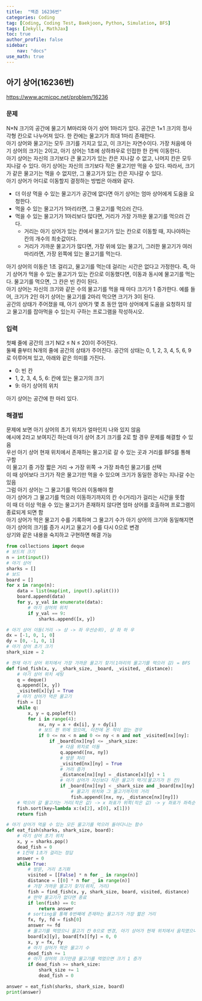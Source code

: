 ```yaml
---
title:  "백준 16236번"
categories: Coding
tag: [Coding, Coding Test, Baekjoon, Python, Simulation, BFS]
tags: [Jekyll, MathJax]
toc: true
author_profile: false
sidebar:
    nav: "docs"
use_math: true
---
```


## 아기 상어(16236번)

<https://www.acmicpc.net/problem/16236>

### 문제

N×N 크기의 공간에 물고기 M마리와 아기 상어 1마리가 있다. 공간은 1×1 크기의 정사각형 칸으로 나누어져 있다. 한 칸에는 물고기가 최대 1마리 존재한다.   
아기 상어와 물고기는 모두 크기를 가지고 있고, 이 크기는 자연수이다. 가장 처음에 아기 상어의 크기는 2이고, 아기 상어는 1초에 상하좌우로 인접한 한 칸씩 이동한다.   
아기 상어는 자신의 크기보다 큰 물고기가 있는 칸은 지나갈 수 없고, 나머지 칸은 모두 지나갈 수 있다. 아기 상어는 자신의 크기보다 작은 물고기만 먹을 수 있다. 따라서, 크기가 같은 물고기는 먹을 수 없지만, 그 물고기가 있는 칸은 지나갈 수 있다.   
아기 상어가 어디로 이동할지 결정하는 방법은 아래와 같다.

- 더 이상 먹을 수 있는 물고기가 공간에 없다면 아기 상어는 엄마 상어에게 도움을 요청한다.
- 먹을 수 있는 물고기가 1마리라면, 그 물고기를 먹으러 간다.
- 먹을 수 있는 물고기가 1마리보다 많다면, 거리가 가장 가까운 물고기를 먹으러 간다.
  - 거리는 아기 상어가 있는 칸에서 물고기가 있는 칸으로 이동할 때, 지나야하는 칸의 개수의 최솟값이다.
  - 거리가 가까운 물고기가 많다면, 가장 위에 있는 물고기, 그러한 물고기가 여러마리라면, 가장 왼쪽에 있는 물고기를 먹는다.

아기 상어의 이동은 1초 걸리고, 물고기를 먹는데 걸리는 시간은 없다고 가정한다. 즉, 아기 상어가 먹을 수 있는 물고기가 있는 칸으로 이동했다면, 이동과 동시에 물고기를 먹는다. 물고기를 먹으면, 그 칸은 빈 칸이 된다.   
아기 상어는 자신의 크기와 같은 수의 물고기를 먹을 때 마다 크기가 1 증가한다. 예를 들어, 크기가 2인 아기 상어는 물고기를 2마리 먹으면 크기가 3이 된다.   
공간의 상태가 주어졌을 때, 아기 상어가 몇 초 동안 엄마 상어에게 도움을 요청하지 않고 물고기를 잡아먹을 수 있는지 구하는 프로그램을 작성하시오.


### 입력

첫째 줄에 공간의 크기 N(2 ≤ N ≤ 20)이 주어진다.   
둘째 줄부터 N개의 줄에 공간의 상태가 주어진다. 공간의 상태는 0, 1, 2, 3, 4, 5, 6, 9로 이루어져 있고, 아래와 같은 의미를 가진다.

- 0: 빈 칸
- 1, 2, 3, 4, 5, 6: 칸에 있는 물고기의 크기
- 9: 아기 상어의 위치

아기 상어는 공간에 한 마리 있다.

### 해결법

문제에 보면 아기 상어의 초기 위치가 얼마인지 나와 있지 않음   
예시에 2라고 보여지긴 하는데 아기 상어 초기 크기를 2로 할 경우 문제를 해결할 수 있음   
우선 아기 상어 현재 위치에서 존재하는 물고기로 갈 수 있는 곳과 거리를 BFS를 통해 구함   
이 물고기 중 가장 짧은 거리 &rarr; 가장 위쪽 &rarr; 가장 좌측인 물고기를 선택   
이 때 상어보다 크기가 작은 물고기만 먹을 수 있으며 크기가 동일한 경우는 지나갈 수는 있음   
그럼 아기 상어는 그 물고기를 먹으러 이동해야 함   
아기 상어가 그 물고기를 먹으러 이동하기까지의 칸 수\(거리\)가 걸리는 시간을 뜻함   
이 때 더 이상 먹을 수 있는 물고기가 존재하지 않다면 엄마 상어를 호출하며 프로그램이 종료되게 되면 함   
아기 상어가 먹은 물고기 수를 기록하며 그 물고기 수가 아기 상어의 크기와 동일해지면 아기 상어의 크기를 증가 시키고 물고기 수를 다시 0으로 변경   
상기와 같은 내용을 숙지하고 구현하면 해결 가능


```python
from collections import deque
# 보드의 크기
n = int(input())
# 아기 상어
sharks = []
# 보드
board = []
for x in range(n):
    data = list(map(int, input().split()))
    board.append(data)
    for y, y_val in enumerate(data):
        # 아기 상어의 위치
        if y_val == 9:
            sharks.append([x, y])

# 아기 상어 이동(거리 -> 상 -> 좌 우선순위), 상 좌 하 우
dx = [-1, 0, 1, 0]
dy = [0, -1, 0, 1]
# 아기 상어 초기 크기
shark_size = 2

# 현재 아기 상어 위치에서 가장 가까운 물고기 찾기(1마리의 물고기를 먹으러 감) = BFS
def find_fish(x, y, _shark_size, _board, _visited, _distance):
    # 아기 상어 위치 세팅
    q = deque()
    q.append([x, y])
    _visited[x][y] = True
    # 아기 상어가 먹은 물고기
    fish = []
    while q:
        x, y = q.popleft()
        for i in range(4):
            nx, ny = x + dx[i], y + dy[i]
            # 보드 판 위에 있으며, 이전에 온 적이 없는 경우
            if 0 <= nx < n and 0 <= ny < n and not _visited[nx][ny]:
                if _board[nx][ny] <= _shark_size:
                    # 다음 위치로 이동
                    q.append([nx, ny])
                    # 방문 처리
                    _visited[nx][ny] = True
                    # 거리 증가
                    _distance[nx][ny] = _distance[x][y] + 1
                    # 아기 상어가 자신보다 작은 물고기 먹기(물고기가 든 칸)
                    if _board[nx][ny] < _shark_size and _board[nx][ny] != 0:
                        # 물고기 위치와 그 물고기까지의 거리
                        fish.append([nx, ny, _distance[nx][ny]])
    # 먹으러 갈 물고기는 거리(작은 값) -> x 좌표가 위쪽(작은 값) -> y 좌표가 좌측순(작은 값)으로 먹으러감
    fish.sort(key=lambda x:(x[2], x[0], x[1]))
    return fish

# 아기 상어가 먹을 수 있는 모든 물고기를 먹으러 돌아다니는 함수
def eat_fish(sharks, shark_size, board):
    # 아기 상어 초기 위치
    x, y = sharks.pop()
    dead_fish = 0
    # 1칸에 1초가 걸리는 정답
    answer = 0
    while True:
        # 방문, 거리 초기화
        visited = [[False] * n for _ in range(n)]
        distance = [[0] * n for _ in range(n)]
        # 가장 가까운 물고기 찾기(위치, 거리)
        fish = find_fish(x, y, shark_size, board, visited, distance)
        # 만약 물고기가 없다면 종료
        if len(fish) == 0:
            return answer
        # sorting을 통해 0번째에 존재하는 물고기가 가장 짧은 거리
        fx, fy, fd = fish[0]
        answer += fd
        # 물고기를 먹었으니 물고기 칸 0으로 변경, 아기 상어가 현재 위치에서 움직였으니 상어 위치 변경
        board[x][y], board[fx][fy] = 0, 0
        x, y = fx, fy
        # 아기 상어가 먹은 물고기 수
        dead_fish += 1
        # 아기 상어의 크기만큼 물고기를 먹었으면 크기 1 증가
        if dead_fish >= shark_size:
            shark_size += 1
            dead_fish = 0

answer = eat_fish(sharks, shark_size, board)
print(answer)
```


